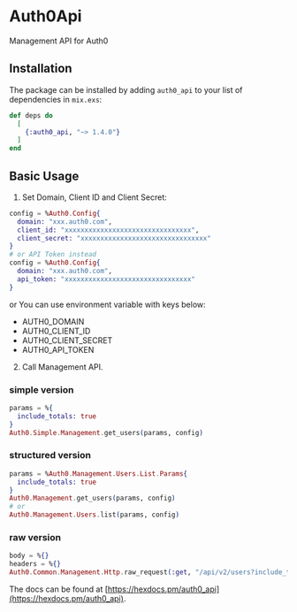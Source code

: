 # Auth0Api

Management API for Auth0

## Installation

The package can be installed by adding `auth0_api` to your list of dependencies in `mix.exs`:

```elixir
def deps do
  [
    {:auth0_api, "~> 1.4.0"}
  ]
end
```

## Basic Usage

1. Set Domain, Client ID and Client Secret:

```elixir
config = %Auth0.Config{
  domain: "xxx.auth0.com",
  client_id: "xxxxxxxxxxxxxxxxxxxxxxxxxxxxxxxx",
  client_secret: "xxxxxxxxxxxxxxxxxxxxxxxxxxxxxxxx"
}
# or API Token instead
config = %Auth0.Config{
  domain: "xxx.auth0.com",
  api_token: "xxxxxxxxxxxxxxxxxxxxxxxxxxxxxxxx"
}
```

or You can use environment variable with keys below:

- AUTH0_DOMAIN
- AUTH0_CLIENT_ID
- AUTH0_CLIENT_SECRET
- AUTH0_API_TOKEN

2. Call Management API.

### simple version

```elixir
params = %{
  include_totals: true
}
Auth0.Simple.Management.get_users(params, config)
```

### structured version

```elixir
params = %Auth0.Management.Users.List.Params{
  include_totals: true
}
Auth0.Management.get_users(params, config)
# or
Auth0.Management.Users.list(params, config)
```

### raw version

```elixir
body = %{}
headers = %{}
Auth0.Common.Management.Http.raw_request(:get, "/api/v2/users?include_totals=true", body, headers, config())
```

The docs can be found at [https://hexdocs.pm/auth0_api](https://hexdocs.pm/auth0_api).
